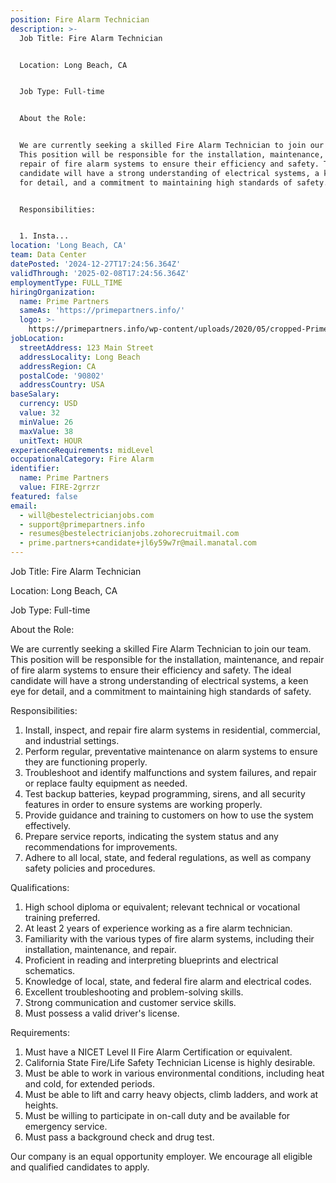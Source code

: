 ```yaml
---
position: Fire Alarm Technician
description: >-
  Job Title: Fire Alarm Technician


  Location: Long Beach, CA


  Job Type: Full-time


  About the Role:


  We are currently seeking a skilled Fire Alarm Technician to join our team.
  This position will be responsible for the installation, maintenance, and
  repair of fire alarm systems to ensure their efficiency and safety. The ideal
  candidate will have a strong understanding of electrical systems, a keen eye
  for detail, and a commitment to maintaining high standards of safety. 


  Responsibilities:


  1. Insta...
location: 'Long Beach, CA'
team: Data Center
datePosted: '2024-12-27T17:24:56.364Z'
validThrough: '2025-02-08T17:24:56.364Z'
employmentType: FULL_TIME
hiringOrganization:
  name: Prime Partners
  sameAs: 'https://primepartners.info/'
  logo: >-
    https://primepartners.info/wp-content/uploads/2020/05/cropped-Prime-Partners-Logo-NO-BG-1-1.png
jobLocation:
  streetAddress: 123 Main Street
  addressLocality: Long Beach
  addressRegion: CA
  postalCode: '90802'
  addressCountry: USA
baseSalary:
  currency: USD
  value: 32
  minValue: 26
  maxValue: 38
  unitText: HOUR
experienceRequirements: midLevel
occupationalCategory: Fire Alarm
identifier:
  name: Prime Partners
  value: FIRE-2grrzr
featured: false
email:
  - will@bestelectricianjobs.com
  - support@primepartners.info
  - resumes@bestelectricianjobs.zohorecruitmail.com
  - prime.partners+candidate+jl6y59w7r@mail.manatal.com
---
```




Job Title: Fire Alarm Technician

Location: Long Beach, CA

Job Type: Full-time

About the Role:

We are currently seeking a skilled Fire Alarm Technician to join our team. This position will be responsible for the installation, maintenance, and repair of fire alarm systems to ensure their efficiency and safety. The ideal candidate will have a strong understanding of electrical systems, a keen eye for detail, and a commitment to maintaining high standards of safety. 

Responsibilities:

1. Install, inspect, and repair fire alarm systems in residential, commercial, and industrial settings.
2. Perform regular, preventative maintenance on alarm systems to ensure they are functioning properly.
3. Troubleshoot and identify malfunctions and system failures, and repair or replace faulty equipment as needed.
4. Test backup batteries, keypad programming, sirens, and all security features in order to ensure systems are working properly.
5. Provide guidance and training to customers on how to use the system effectively.
6. Prepare service reports, indicating the system status and any recommendations for improvements.
7. Adhere to all local, state, and federal regulations, as well as company safety policies and procedures.

Qualifications:

1. High school diploma or equivalent; relevant technical or vocational training preferred.
2. At least 2 years of experience working as a fire alarm technician.
3. Familiarity with the various types of fire alarm systems, including their installation, maintenance, and repair.
4. Proficient in reading and interpreting blueprints and electrical schematics.
5. Knowledge of local, state, and federal fire alarm and electrical codes.
6. Excellent troubleshooting and problem-solving skills.
7. Strong communication and customer service skills.
8. Must possess a valid driver's license.

Requirements:

1. Must have a NICET Level II Fire Alarm Certification or equivalent.
2. California State Fire/Life Safety Technician License is highly desirable.
3. Must be able to work in various environmental conditions, including heat and cold, for extended periods.
4. Must be able to lift and carry heavy objects, climb ladders, and work at heights.
5. Must be willing to participate in on-call duty and be available for emergency service.
6. Must pass a background check and drug test. 

Our company is an equal opportunity employer. We encourage all eligible and qualified candidates to apply.
